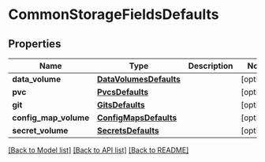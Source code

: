 # CommonStorageFieldsDefaults

## Properties
Name | Type | Description | Notes
------------ | ------------- | ------------- | -------------
**data_volume** | [**DataVolumesDefaults**](DataVolumesDefaults.md) |  | [optional] 
**pvc** | [**PvcsDefaults**](PvcsDefaults.md) |  | [optional] 
**git** | [**GitsDefaults**](GitsDefaults.md) |  | [optional] 
**config_map_volume** | [**ConfigMapsDefaults**](ConfigMapsDefaults.md) |  | [optional] 
**secret_volume** | [**SecretsDefaults**](SecretsDefaults.md) |  | [optional] 

[[Back to Model list]](../README.md#documentation-for-models) [[Back to API list]](../README.md#documentation-for-api-endpoints) [[Back to README]](../README.md)

